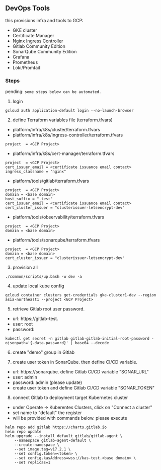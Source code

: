 
## DevOps Tools

this provisions infra and tools to GCP:
- GKE cluster
- Certificate Manager
- Nginx Ingress Controller
- Gitlab Community Edition
- SonarQube Community Edition
- Grafana
- Prometheus
- Loki/Promtail

### Steps

pending: `some steps below can be automated.`

1. login

```
gcloud auth application-default login --no-launch-browser
```

2. define Terraform variables file (terraform.tfvars)

- platform/infra/k8s/cluster/terraform.tfvars
- platform/infra/k8s/ingress-controller/terraform.tfvars
```
project  = <GCP Project>
```

- platform/infra/k8s/cert-manager/terraform.tfvars
```
project  = <GCP Project>
cert_issuer_email = <certificate issuance email contact>
ingress_classname = "nginx"
```

- platform/tools/gitlab/terraform.tfvars
```
project  = <GCP Project>
domain = <base domain>
host_suffix = "-test"
cert_issuer_email = <certificate issuance email contact>
cert_cluster_issuer = "clusterissuer-letsencrypt-dev"
```

- platform/tools/observability/terraform.tfvars
```
project  = <GCP Project>
domain = <base domain>
```

- platform/tools/sonarqube/terraform.tfvars
```
project  = <GCP Project>
domain = <base domain>
cert_cluster_issuer = "clusterissuer-letsencrypt-dev"
```

3. provision all
```
./common/scripts/up.bash -w dev -a
```

4. update local kube config
```
gcloud container clusters get-credentials gke-cluster1-dev --region asia-northeast1 --project <GCP Project>
```

5. retrieve Gitlab root user password.
- url: https://gitlab-test.<base domain>
- user: root
- password:
```
kubectl get secret -n gitlab gitlab-gitlab-initial-root-password -ojsonpath='{.data.password}' | base64 --decode
```

6. create "demo" group in Gitlab

7. create user token in SonarQube. then define CI/CD variable.
- url: https://sonarqube.<base domain>
define Gitlab CI/CD variable "SONAR_URL"
- user: admin
- password: admin (please update)
- create user token and define Gitlab CI/CD variable "SONAR_TOKEN"

8. connect Gitlab to deployment target Kubernetes cluster
- under Operate -> Kuberentes Clusters, click on "Connect a cluster"
- set name to "default" the register
- will be provided with commands below. please execute
```
helm repo add gitlab https://charts.gitlab.io
helm repo update
helm upgrade --install default gitlab/gitlab-agent \
    --namespace gitlab-agent-default \
    --create-namespace \
    --set image.tag=v17.2.1 \
    --set config.token=<token> \
    --set config.kasAddress=wss://kas-test.<base domain> \
    --set replicas=1
```
